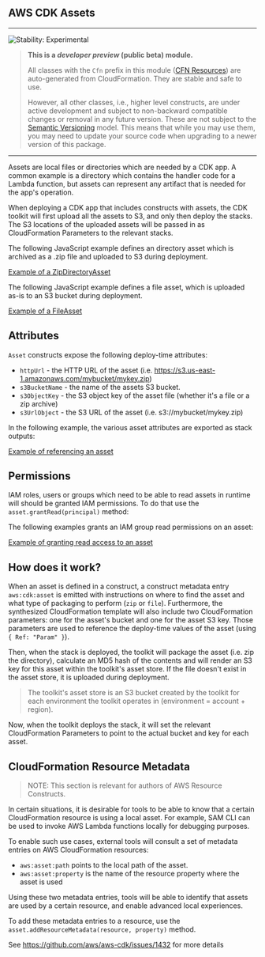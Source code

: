 ## AWS CDK Assets
<!--BEGIN STABILITY BANNER-->

---

![Stability: Experimental](https://img.shields.io/badge/stability-Experimental-important.svg?style=for-the-badge)

> **This is a _developer preview_ (public beta) module.**
>
> All classes with the `Cfn` prefix in this module ([CFN Resources](https://docs.aws.amazon.com/cdk/latest/guide/constructs.html#constructs_lib))
> are auto-generated from CloudFormation. They are stable and safe to use.
>
> However, all other classes, i.e., higher level constructs, are under active development and subject to non-backward
> compatible changes or removal in any future version. These are not subject to the [Semantic Versioning](https://semver.org/) model.
> This means that while you may use them, you may need to update your source code when upgrading to a newer version of this package.

---
<!--END STABILITY BANNER-->

Assets are local files or directories which are needed by a CDK app. A common
example is a directory which contains the handler code for a Lambda function,
but assets can represent any artifact that is needed for the app's operation.

When deploying a CDK app that includes constructs with assets, the CDK toolkit
will first upload all the assets to S3, and only then deploy the stacks. The S3
locations of the uploaded assets will be passed in as CloudFormation Parameters
to the relevant stacks.

The following JavaScript example defines an directory asset which is archived as
a .zip file and uploaded to S3 during deployment.

[Example of a ZipDirectoryAsset](./test/integ.assets.directory.lit.ts)

The following JavaScript example defines a file asset, which is uploaded as-is
to an S3 bucket during deployment.

[Example of a FileAsset](./test/integ.assets.file.lit.ts)

## Attributes

`Asset` constructs expose the following deploy-time attributes:

 * `httpUrl` - the HTTP URL of the asset (i.e. https://s3.us-east-1.amazonaws.com/mybucket/mykey.zip)
 * `s3BucketName` - the name of the assets S3 bucket.
 * `s3ObjectKey` - the S3 object key of the asset file (whether it's a file or a zip archive)
 * `s3UrlObject` - the S3 URL of the asset (i.e. s3://mybucket/mykey.zip)

In the following example, the various asset attributes are exported as stack outputs:

[Example of referencing an asset](./test/integ.assets.refs.lit.ts)

## Permissions

IAM roles, users or groups which need to be able to read assets in runtime will should be
granted IAM permissions. To do that use the `asset.grantRead(principal)` method:

The following examples grants an IAM group read permissions on an asset:

[Example of granting read access to an asset](./test/integ.assets.permissions.lit.ts)

## How does it work?

When an asset is defined in a construct, a construct metadata entry
`aws:cdk:asset` is emitted with instructions on where to find the asset and what
type of packaging to perform (`zip` or `file`). Furthermore, the synthesized
CloudFormation template will also include two CloudFormation parameters: one for
the asset's bucket and one for the asset S3 key. Those parameters are used to
reference the deploy-time values of the asset (using `{ Ref: "Param" }`).

Then, when the stack is deployed, the toolkit will package the asset (i.e. zip
the directory), calculate an MD5 hash of the contents and will render an S3 key
for this asset within the toolkit's asset store. If the file doesn't exist in
the asset store, it is uploaded during deployment.

> The toolkit's asset store is an S3 bucket created by the toolkit for each
  environment the toolkit operates in (environment = account + region).

Now, when the toolkit deploys the stack, it will set the relevant CloudFormation
Parameters to point to the actual bucket and key for each asset.

## CloudFormation Resource Metadata

> NOTE: This section is relevant for authors of AWS Resource Constructs.

In certain situations, it is desirable for tools to be able to know that a certain CloudFormation
resource is using a local asset. For example, SAM CLI can be used to invoke AWS Lambda functions
locally for debugging purposes.

To enable such use cases, external tools will consult a set of metadata entries on AWS CloudFormation
resources:

- `aws:asset:path` points to the local path of the asset.
- `aws:asset:property` is the name of the resource property where the asset is used

Using these two metadata entries, tools will be able to identify that assets are used
by a certain resource, and enable advanced local experiences.

To add these metadata entries to a resource, use the
`asset.addResourceMetadata(resource, property)` method.

See https://github.com/aws/aws-cdk/issues/1432 for more details
